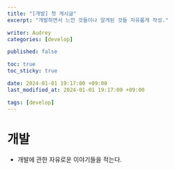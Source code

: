 ```yaml
---
title: "[개발] 첫 게시글"
excerpt: "개발하면서 느낀 것들이나 알게된 것들 자유롭게 작성."

writer: Audrey
categories: [develop]

published: false

toc: true
toc_sticky: true

date: 2024-01-01 19:17:00 +09:00
last_modified_at: 2024-01-01 19:17:00 +09:00

tags: [develop]
---
```


# 개발
- 개발에 관한 자유로운 이야기들을 적는다.